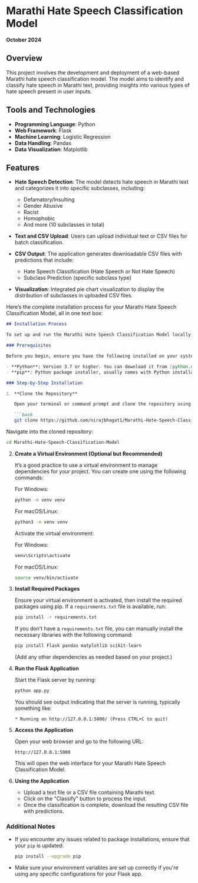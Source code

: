 # Marathi Hate Speech Classification Model

**October 2024**

## Overview

This project involves the development and deployment of a web-based Marathi hate speech classification model. The model aims to identify and classify hate speech in Marathi text, providing insights into various types of hate speech present in user inputs.

## Tools and Technologies

- **Programming Language**: Python
- **Web Framework**: Flask
- **Machine Learning**: Logistic Regression
- **Data Handling**: Pandas
- **Data Visualization**: Matplotlib

## Features

- **Hate Speech Detection**: The model detects hate speech in Marathi text and categorizes it into specific subclasses, including:
  - Defamatory/Insulting
  - Gender Abusive
  - Racist
  - Homophobic
  - And more (10 subclasses in total)

- **Text and CSV Upload**: Users can upload individual text or CSV files for batch classification.

- **CSV Output**: The application generates downloadable CSV files with predictions that include:
  - Hate Speech Classification (Hate Speech or Not Hate Speech)
  - Subclass Prediction (specific subclass type)

- **Visualization**: Integrated pie chart visualization to display the distribution of subclasses in uploaded CSV files.










Here’s the complete installation process for your Marathi Hate Speech Classification Model, all in one text box:

```markdown
## Installation Process

To set up and run the Marathi Hate Speech Classification Model locally, follow these steps:

### Prerequisites

Before you begin, ensure you have the following installed on your system:

- **Python**: Version 3.7 or higher. You can download it from [python.org](https://www.python.org/downloads/).
- **pip**: Python package installer, usually comes with Python installations.

### Step-by-Step Installation

1. **Clone the Repository**

   Open your terminal or command prompt and clone the repository using the following command:

   ```bash
   git clone https://github.com/nirajbhagat1/Marathi-Hate-Speech-Classification-Model.git
   ```

   Navigate into the cloned repository:

   ```bash
   cd Marathi-Hate-Speech-Classification-Model
   ```

2. **Create a Virtual Environment (Optional but Recommended)**

   It’s a good practice to use a virtual environment to manage dependencies for your project. You can create one using the following commands:

   For Windows:

   ```bash
   python -m venv venv
   ```

   For macOS/Linux:

   ```bash
   python3 -m venv venv
   ```

   Activate the virtual environment:

   For Windows:

   ```bash
   venv\Scripts\activate
   ```

   For macOS/Linux:

   ```bash
   source venv/bin/activate
   ```

3. **Install Required Packages**

   Ensure your virtual environment is activated, then install the required packages using pip. If a `requirements.txt` file is available, run:

   ```bash
   pip install -r requirements.txt
   ```

   If you don’t have a `requirements.txt` file, you can manually install the necessary libraries with the following command:

   ```bash
   pip install Flask pandas matplotlib scikit-learn
   ```

   (Add any other dependencies as needed based on your project.)

4. **Run the Flask Application**

   Start the Flask server by running:

   ```bash
   python app.py
   ```

   You should see output indicating that the server is running, typically something like:

   ```
   * Running on http://127.0.0.1:5000/ (Press CTRL+C to quit)
   ```

5. **Access the Application**

   Open your web browser and go to the following URL:

   ```
   http://127.0.0.1:5000
   ```

   This will open the web interface for your Marathi Hate Speech Classification Model.

6. **Using the Application**

   - Upload a text file or a CSV file containing Marathi text.
   - Click on the "Classify" button to process the input.
   - Once the classification is complete, download the resulting CSV file with predictions.

### Additional Notes

- If you encounter any issues related to package installations, ensure that your `pip` is updated:

  ```bash
  pip install --upgrade pip
  ```

- Make sure your environment variables are set up correctly if you're using any specific configurations for your Flask app.
```
